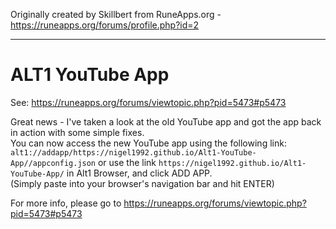 Originally created by Skillbert from RuneApps.org - https://runeapps.org/forums/profile.php?id=2

----------
# ALT1 YouTube App
See: https://runeapps.org/forums/viewtopic.php?pid=5473#p5473  

Great news - I've taken a look at the old YouTube app and got the app back in action with some simple fixes.  
You can now access the new YouTube app using the following link: ```alt1://addapp/https://nigel1992.github.io/Alt1-YouTube-App//appconfig.json``` or use the link ```https://nigel1992.github.io/Alt1-YouTube-App/``` in Alt1 Browser, and click ADD APP.  
(Simply paste into your browser's navigation bar and hit ENTER)


For more info, please go to https://runeapps.org/forums/viewtopic.php?pid=5473#p5473
